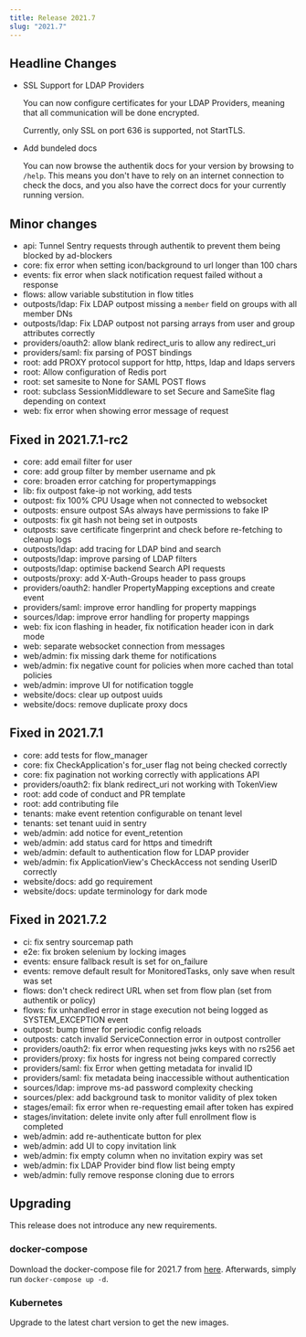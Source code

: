 ```yaml
---
title: Release 2021.7
slug: "2021.7"
---
```


## Headline Changes

- SSL Support for LDAP Providers

    You can now configure certificates for your LDAP Providers, meaning that all communication will be done encrypted.

    Currently, only SSL on port 636 is supported, not StartTLS.

- Add bundeled docs

    You can now browse the authentik docs for your version by browsing to `/help`. This means you don't have to rely on an
    internet connection to check the docs, and you also have the correct docs for your currently running version.

## Minor changes

- api: Tunnel Sentry requests through authentik to prevent them being blocked by ad-blockers
- core: fix error when setting icon/background to url longer than 100 chars
- events: fix error when slack notification request failed without a response
- flows: allow variable substitution in flow titles
- outposts/ldap: Fix LDAP outpost missing a `member` field on groups with all member DNs
- outposts/ldap: Fix LDAP outpost not parsing arrays from user and group attributes correctly
- providers/oauth2: allow blank redirect_uris to allow any redirect_uri
- providers/saml: fix parsing of POST bindings
- root: add PROXY protocol support for http, https, ldap and ldaps servers
- root: Allow configuration of Redis port
- root: set samesite to None for SAML POST flows
- root: subclass SessionMiddleware to set Secure and SameSite flag depending on context
- web: fix error when showing error message of request

## Fixed in 2021.7.1-rc2

- core: add email filter for user
- core: add group filter by member username and pk
- core: broaden error catching for propertymappings
- lib: fix outpost fake-ip not working, add tests
- outpost: fix 100% CPU Usage when not connected to websocket
- outposts: ensure outpost SAs always have permissions to fake IP
- outposts: fix git hash not being set in outposts
- outposts: save certificate fingerprint and check before re-fetching to cleanup logs
- outposts/ldap: add tracing for LDAP bind and search
- outposts/ldap: improve parsing of LDAP filters
- outposts/ldap: optimise backend Search API requests
- outposts/proxy: add X-Auth-Groups header to pass groups
- providers/oauth2: handler PropertyMapping exceptions and create event
- providers/saml: improve error handling for property mappings
- sources/ldap: improve error handling for property mappings
- web: fix icon flashing in header, fix notification header icon in dark mode
- web: separate websocket connection from messages
- web/admin: fix missing dark theme for notifications
- web/admin: fix negative count for policies when more cached than total policies
- web/admin: improve UI for notification toggle
- website/docs: clear up outpost uuids
- website/docs: remove duplicate proxy docs

## Fixed in 2021.7.1

- core: add tests for flow_manager
- core: fix CheckApplication's for_user flag not being checked correctly
- core: fix pagination not working correctly with applications API
- providers/oauth2: fix blank redirect_uri not working with TokenView
- root: add code of conduct and PR template
- root: add contributing file
- tenants: make event retention configurable on tenant level
- tenants: set tenant uuid in sentry
- web/admin: add notice for event_retention
- web/admin: add status card for https and timedrift
- web/admin: default to authentication flow for LDAP provider
- web/admin: fix ApplicationView's CheckAccess not sending UserID correctly
- website/docs: add go requirement
- website/docs: update terminology for dark mode

## Fixed in 2021.7.2

- ci: fix sentry sourcemap path
- e2e: fix broken selenium by locking images
- events: ensure fallback result is set for on_failure
- events: remove default result for MonitoredTasks, only save when result was set
- flows: don't check redirect URL when set from flow plan (set from authentik or policy)
- flows: fix unhandled error in stage execution not being logged as SYSTEM_EXCEPTION event
- outpost: bump timer for periodic config reloads
- outposts: catch invalid ServiceConnection error in outpost controller
- providers/oauth2: fix error when requesting jwks keys with no rs256 aet
- providers/proxy: fix hosts for ingress not being compared correctly
- providers/saml: fix Error when getting metadata for invalid ID
- providers/saml: fix metadata being inaccessible without authentication
- sources/ldap: improve ms-ad password complexity checking
- sources/plex: add background task to monitor validity of plex token
- stages/email: fix error when re-requesting email after token has expired
- stages/invitation: delete invite only after full enrollment flow is completed
- web/admin: add re-authenticate button for plex
- web/admin: add UI to copy invitation link
- web/admin: fix empty column when no invitation expiry was set
- web/admin: fix LDAP Provider bind flow list being empty
- web/admin: fully remove response cloning due to errors

## Upgrading

This release does not introduce any new requirements.

### docker-compose

Download the docker-compose file for 2021.7 from [here](https://raw.githubusercontent.com/goauthentik/authentik/version-2021.7/docker-compose.yml). Afterwards, simply run `docker-compose up -d`.

### Kubernetes

Upgrade to the latest chart version to get the new images.
